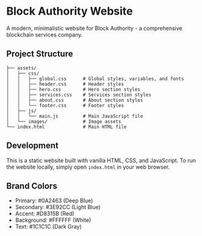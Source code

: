 # Block Authority Website

A modern, minimalistic website for Block Authority - a comprehensive blockchain services company.

## Project Structure

```
├── assets/
│   ├── css/
│   │   ├── global.css      # Global styles, variables, and fonts
│   │   ├── header.css      # Header styles
│   │   ├── hero.css        # Hero section styles
│   │   ├── services.css    # Services section styles
│   │   ├── about.css       # About section styles
│   │   └── footer.css      # Footer styles
│   ├── js/
│   │   └── main.js         # Main JavaScript file
│   └── images/             # Image assets
└── index.html              # Main HTML file
```

## Development

This is a static website built with vanilla HTML, CSS, and JavaScript. To run the website locally, simply open `index.html` in your web browser.

## Brand Colors

- Primary: #0A2463 (Deep Blue)
- Secondary: #3E92CC (Light Blue)
- Accent: #D8315B (Red)
- Background: #FFFFFF (White)
- Text: #1C1C1C (Dark Gray)
